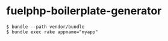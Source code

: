 # fuelphp-boilerplate-generator

```
$ bundle --path vendor/bundle
$ bundle exec rake appname="myapp"
```
